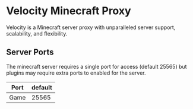 # Velocity Minecraft Proxy
Velocity is a Minecraft server proxy with unparalleled server support, scalability, and flexibility.

## Server Ports
The minecraft server requires a single port for access (default 25565) but plugins may require extra ports to enabled for the server.


| Port  | default |
|-------|---------|
| Game  | 25565   |